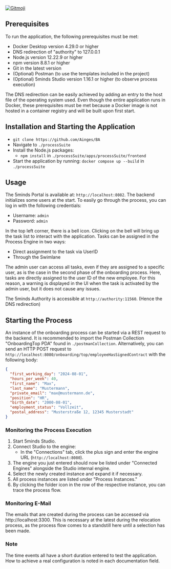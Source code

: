 <a href="https://gitmoji.dev">
  <img
    src="https://img.shields.io/badge/gitmoji-%20😜%20😍-FFDD67.svg?style=flat-square"
    alt="Gitmoji"
  />
</a>



## Prerequisites

To run the application, the following prerequisites must be met:
- Docker Desktop version 4.29.0 or higher
- DNS redirection of "authority" to 127.0.0.1
- Node.js version 12.22.9 or higher
- npm version 8.8.1 or higher
- Git in the latest version
- (Optional) Postman (to use the templates included in the project)
- (Optional) 5minds Studio version 1.16.1 or higher (to observe process execution)

The DNS redirection can be easily achieved by adding an entry to the host file of the operating system used. 
Even though the entire application runs in Docker, these prerequisites must be met because a Docker image is not hosted in a container registry and will be built upon first start.

## Installation and Starting the Application

- `git clone https://github.com/Ainges/BA`
- Navigate to `./processSuite`
- Install the Node.js packages:
  - `npm install` in `./processSuite/apps/processSuite/frontend`
- Start the application by running: `docker compose up --build` in `./processSuite`

## Usage

The 5minds Portal is available at: `http://localhost:8082`. 
The backend initializes some users at the start. To easily go through the process, you can log in with the following credentials:
- Username: `admin`
- Password: `admin`

In the top left corner, there is a bell icon. Clicking on the bell will bring up the task list to interact with the application. 
Tasks can be assigned in the Process Engine in two ways:
- Direct assignment to the task via UserID
- Through the Swimlane

The admin user can access all tasks, even if they are assigned to a specific user, as is the case in the second phase of the onboarding process. 
Here, tasks are directly assigned to the user ID of the new employee. For this reason, a warning is displayed in the UI when the task is activated by the admin user, but it does not cause any issues.

The 5minds Authority is accessible at `http://authority:11560`. (Hence the DNS redirection)

## Starting the Process

An instance of the onboarding process can be started via a REST request to the backend. 
It is recommended to import the Postman Collection "OnboardingTop PDA" found in `./postmanCollection`. Alternatively, you can send an HTTP POST request to `http://localhost:8080/onboarding/top/employeeHasSignedContract` with the following body:
```json
{
  "first_working_day": "2024-08-01",
  "hours_per_week": 40,
  "first_name": "Max",
  "last_name": "Mustermann",
  "private_email": "max@mustermann.de",
  "position": "HR",
  "birth_date": "2000-08-01",
  "employment_status": "Vollzeit",
  "postal_address": "Musterstraße 12, 12345 Musterstadt"
}
```

### Monitoring the Process Execution

1. Start 5minds Studio.
2. Connect Studio to the engine: 
   - In the "Connections" tab, click the plus sign and enter the engine URL (`http://localhost:8080`).
3. The engine you just entered should now be listed under "Connected Engines" alongside the Studio internal engine.
4. Select the newly created instance and expand it if necessary.
5. All process instances are listed under "Process Instances."
6. By clicking the folder icon in the row of the respective instance, you can trace the process flow.

### Monitoring E-Mail
The emails that are created during the process can be accessed via http://localhost:3300. This is necessary at the latest during the relocation process, as the process flow comes to a standstill here until a selection has been made.

### Note

The time events all have a short duration entered to test the application. How to achieve a real configuration is noted in each documentation field.







